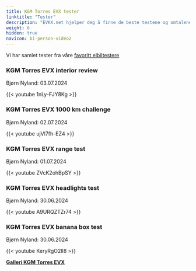 ```yaml
---
title: KGM Torres EVX tester
linktitle: "Tester"
description: "EVKX.net hjelper deg å finne de beste testene og omtalene av denne modellen."
weight: 6
hidden: true
navicon: bi-person-video2
---
```

Vi har samlet tester fra våre [favoritt elbiltestere](../../../../../guides/evreviewers/)

<div class="container text-center shadow p-2 pe-4 mb-5 bg-body-tertiary rounded border">
<h3>KGM Torres EVX interior review</h3>
<p>Bjørn Nyland: 03.07.2024</p>

{{< youtube 1nLy-FJY8Kg >}}

</div>
<div class="container text-center shadow p-2 pe-4 mb-5 bg-body-tertiary rounded border">
<h3>KGM Torres EVX 1000 km challenge</h3>
<p>Bjørn Nyland: 02.07.2024</p>

{{< youtube ujVl7fh-EZ4 >}}

</div>
<div class="container text-center shadow p-2 pe-4 mb-5 bg-body-tertiary rounded border">
<h3>KGM Torres EVX range test</h3>
<p>Bjørn Nyland: 01.07.2024</p>

{{< youtube ZVcK2ohBpSY >}}

</div>
<div class="container text-center shadow p-2 pe-4 mb-5 bg-body-tertiary rounded border">
<h3>KGM Torres EVX headlights test</h3>
<p>Bjørn Nyland: 30.06.2024</p>

{{< youtube A9URQZTZr74 >}}

</div>
<div class="container text-center shadow p-2 pe-4 mb-5 bg-body-tertiary rounded border">
<h3>KGM Torres EVX banana box test</h3>
<p>Bjørn Nyland: 30.06.2024</p>

{{< youtube KeryRgO2lI8 >}}

</div>
<div class="mt-3 mb-3">
<a href="../gallery/" class="text-decoration-none text-black">
<strong><i class="bi-arrow-left"></i>Galleri  </strong>
</a>
<a href="../" class="text-decoration-none text-black float-end">
<strong>KGM Torres EVX <i class="bi-arrow-right"></i></strong>
</a>
</div>
